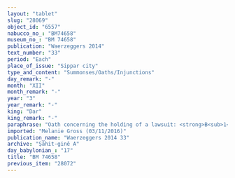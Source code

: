 ```yaml
---
layout: "tablet"
slug: "28069"
object_id: "6557"
nabucco_no_: "BM74658"
museum_no_: "BM 74658"
publication: "Waerzeggers 2014"
text_number: "33"
period: "Each"
place_of_issue: "Sippar city"
type_and_content: "Summonses/Oaths/Injunctions"
day_remark: "-"
month: "XII"
month_remark: "-"
year: "3"
year_remark: "-"
king: "Dar"
king_remark: "-"
paraphrase: "Oath concerning the holding of a lawsuit: <strong>B<sub>1</sub></strong> swears (<em>tam&ucirc;</em>) to <strong>A<sub>1</sub></strong> by Bēl, Nab&ucirc; and the king of Babylon that he will bring along (<em>abāku</em>) his father <strong>B<sub>2</sub></strong> to Sippar on the 22<sup>nd</sup> of Addar (XII). There he shall litigate (<em>dabābu</em>) with <strong>A<sub>1</sub></strong> about (<em>ana muhhi</em>) the flock (<em>ṣēnu</em>) of <strong>A<sub>2</sub></strong>, <strong>A<sub>1</sub></strong>&rsquo;s father, which is at the disposal of <strong>B<sub>2</sub></strong>. In case <strong>B<sub>2</sub> </strong>does not litigate with <strong>A<sub>1</sub></strong>, he will pay according to the verdict the judges (<em>dayyānu</em>) give (<em>d&acirc;nu</em>). 2 witnesses and the scribe.<br /> &nbsp;<br /> <strong>A<sub>1</sub></strong> = Marduk-rēmanni/Bēl-uballiṭ//Ṣāhit-gin&ecirc;; <strong>A</strong><strong><sub>2</sub></strong> = Bēl-uballiṭ//Ṣāhit-gin&ecirc;;<strong> B<sub>1</sub></strong> = Nab&ucirc;-bullissu/S&icirc;n-ahu-iddin; <strong>B<sub>2</sub></strong> = S&icirc;n-ahu-iddin, father of <strong>B<sub>1</sub></strong>; Scribe = Iddin-Nab&ucirc;/Nergal-ēṭir//&Scaron;a-nā&scaron;i&scaron;u<br /> &nbsp;<br /> &nbsp;<br /> &nbsp;"
imported: "Melanie Gross (03/11/2016)"
publication_name: "Waerzeggers 2014 33"
archive: "Ṣāhit-ginê A"
day_babylonian_: "17"
title: "BM 74658"
previous_item: "28072"
---
```

